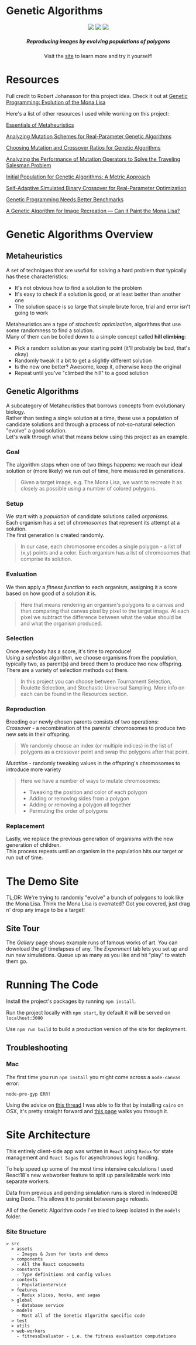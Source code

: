 
# Genetic Algorithms
<p align="center" width="100%">
  <img src="/src/assets/readme/mona_lisa.gif" />
  <img src="/src/assets/readme/son_of_man.gif" />
  <img src="/src/assets/readme/marilyn_diptych.gif" />
  <h5 align="center">Reproducing images by evolving populations of polygons</h5>
  <p align="center">Visit the <a href="https://genetic-algorithms-1.web.app/">site</a> to learn more and try it yourself!</p>
</p>

# Resources
Full credit to Robert Johansson for this project idea. Check it out at [Genetic Programming: Evolution of the Mona Lisa](https://rogerjohansson.blog/2008/12/07/genetic-programming-evolution-of-mona-lisa/)

Here&apos;s a list of other resources I used while working on this project:

[Essentials of Metaheuristics](https://cs.gmu.edu/~sean/book/metaheuristics/Essentials.pdf)

[Analyzing Mutation Schemes for Real-Parameter Genetic Algorithms](https://www.egr.msu.edu/~kdeb/papers/k2012016.pdf)

[Choosing Mutation and Crossover Ratios for Genetic Algorithms](https://pdfs.semanticscholar.org/5a25/a4d30528160eef96adbce1d7b03507ebd3d7.pdf)

[Analyzing the Performance of Mutation Operators to Solve the Traveling Salesman Problem](https://arxiv.org/pdf/1203.3099.pdf)
          
[Initial Population for Genetic Algorithms: A Metric Approach](https://www.researchgate.net/publication/220862320_Initial_Population_for_Genetic_Algorithms_A_Metric_Approach)
      
[Self-Adaptive Simulated Binary Crossover for Real-Parameter Optimization](https://www.researchgate.net/publication/220742263_Self-adaptive_simulated_binary_crossover_for_real-parameter_optimization)

[Genetic Programming Needs Better Benchmarks](http://gpbenchmarks.org/wp-content/uploads/2019/08/paper1.pdf)

[A Genetic Algorithm for Image Recreation — Can it Paint the Mona Lisa?](https://medium.com/@sebastian.charmot/genetic-algorithm-for-image-recreation-4ca546454aaa)

# Genetic Algorithms Overview
## Metaheuristics
A set of techniques that are useful for solving a hard problem that typically has these characteristics:
- It&apos;s not obvious how to find a solution to the problem
- It&apos;s easy to check if a solution is good, or at least better than another one
- The solution space is so large that simple brute force, trial and error isn&apos;t going to work

Metaheuristics are a type of _stochastic optimization_, algorithms that use some randomness to find a solution.<br>
Many of them can be boiled down to a simple concept called **hill climbing**:<br>
- Pick a random solution as your starting point (it&apos;ll probably be bad, that&apos;s okay)
- Randomly tweak it a bit to get a slightly different solution
- Is the new one better? Awesome, keep it, otherwise keep the original
- Repeat until you&apos;ve &quot;climbed the hill&quot; to a good solution

## Genetic Algorithms
A subcategory of Metaheuristics that borrows concepts from evolutionary biology.<br>
Rather than testing a single solution at a time, these use a population of candidate solutions and through a process of not-so-natural selection &quot;evolve&quot; a good solution.<br>
Let&apos;s walk through what that means below using this project as an example.
### Goal
The algorithm stops when one of two things happens: we reach our ideal solution or (more likely) we run out of time, here measured in generations.
>Given a target image, e.g. The Mona Lisa, we want to recreate it as closely as possible using a number of colored polygons.
### Setup
We start with a _population_ of candidate solutions called _organisms_.<br>
Each organism has a set of _chromosomes_ that represent its attempt at a solution.<br>
The first generation is created randomly.
>In our case, each chromosome encodes a single polygon - a list of (x,y) points and a color. Each organism has a list of chromosomes that comprise its solution.
### Evaluation
We then apply a _fitness function_ to each organism, assigning it a score based on how good of a solution it is.
>Here that means rendering an organism&apos;s polygons to a canvas and then comparing that canvas pixel by pixel to the target image. At each pixel we subtract the difference between what the value should be and what the organism produced.
### Selection
Once everybody has a score, it&apos;s time to reproduce!<br>
Using a _selection_ algorithm, we choose organisms from the population, typically two, as parent(s) and breed them to produce two new offspring. There are a variety of selection methods out there.
>In this project you can choose between Tournament Selection, Roulette Selection, and Stochastic Universal Sampling. More info on each can be found in the Resources section.
### Reproduction
Breeding our newly chosen parents consists of two operations:<br>
_Crossover_ - a recombination of the parents&apos; chromosomes to produce two new sets in their offspring.
>We randomly choose an index (or multiple indices) in the list of polygons as a crossover point and swap the polygons after that point.

_Mutation_ - randomly tweaking values in the offspring&apos;s chromosomes to introduce more variety<br>
>Here we have a number of ways to mutate chromosomes:
>- Tweaking the position and color of each polygon
>- Adding or removing sides from a polygon
>- Adding or removing a polygon all together
>- Permuting the order of polygons

### Replacement
Lastly, we replace the previous generation of organisms with the new generation of children.<br>
This process repeats until an organism in the population hits our target or run out of time.


# The Demo Site
TL;DR: We&apos;re trying to randomly &quot;evolve&quot; a bunch of polygons to look like the Mona Lisa.
Think the Mona Lisa is overrated? Got you covered, just drag n&apos; drop any image to be a target!
## Site Tour
The *Gallery* page shows example runs of famous works of art. You can download the gif timelapses of any.
The *Experiment* tab lets you set up and run new simulations. Queue up as many as you like and hit "play" to watch them go.
# Running The Code
Install the project's packages by running `npm install`.

Run the project locally with `npm start`, by default it will be served on `localhost:3000`

Use `npm run build` to build a production version of the site for deployment.

## Troubleshooting

### Mac
The first time you run `npm install` you might come across a `node-canvas` error:
```
node-pre-gyp ERR!
```

Using the advice on [this thread](https://github.com/Automattic/node-canvas/issues/1825) I was able to fix that by installing `cairo` on OSX, it's pretty straight forward and [this page](https://github.com/Automattic/node-canvas/wiki/Installation%3A-Mac-OS-X) walks you through it.

# Site Architecture
This entirely client-side app was written in `React` using `Redux` for state management and `React Sagas` for asynchronous logic handling.

To help speed up some of the most time intensive calculations
I used React18's new webworker feature to split up parallelizable work into separate workers.

Data from previous and pending simulation runs is stored in IndexedDB using Dexie. This allows it to persist between page reloads.

All of the Genetic Algorithm code I've tried to keep isolated in the `models` folder.
### Site Structure
```
> src
  > assets
    - Images & Json for tests and demos
  > components
    - All the React components
  > constants
    - Type definitions and config values
  > contexts
    - PopulationService
  > features
    - Redux slices, hooks, and sagas
  > global
    - database service
  > models
    - Most all of the Genetic Algorithm specific code
  > test
  > utils
  > web-workers
    - fitnessEvaluator - i.e. the fitness evaluation computations
```
